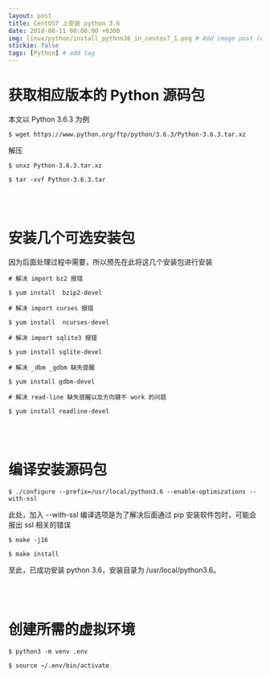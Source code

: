 ```yaml
---
layout: post
title: CentOS7 上安装 python 3.6
date: 2018-08-11 00:00:00 +0300
img: linux/python/install_python36_in_centos7_1.png # Add image post (optional)
stickie: false
tags: [Python] # add tag
---
```


# 获取相应版本的 Python 源码包

本文以 Python 3.6.3 为例

```
$ wget https://www.python.org/ftp/python/3.6.3/Python-3.6.3.tar.xz
```

解压

```
$ unxz Python-3.6.3.tar.xz

$ tar -xvf Python-3.6.3.tar
```

<br />
<br />

# 安装几个可选安装包

因为后面处理过程中需要，所以预先在此将这几个安装包进行安装

```
# 解决 import bz2 报错

$ yum install  bzip2-devel

# 解决 import curses 报错

$ yum install  ncurses-devel

# 解决 import sqlite3 报错

$ yum install sqlite-devel

# 解决 _dbm _gdbm 缺失提醒

$ yum install gdbm-devel

# 解决 read-line 缺失提醒以及方向键不 work 的问题

$ yum install readline-devel
```

<br />
<br />

# 编译安装源码包

```
$ ./configure --prefix=/usr/local/python3.6 --enable-optimizations --with-ssl
```

此处，加入 --with-ssl 编译选项是为了解决后面通过 pip 安装软件包时，可能会报出 ssl 相关的错误

```
$ make -j16

$ make install
```

至此，已成功安装 python 3.6，安装目录为 /usr/local/python3.6。


<br />
<br />

# 创建所需的虚拟环境

```
$ python3 -m venv .env

$ source ~/.env/bin/activate
```
